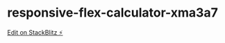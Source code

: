 # responsive-flex-calculator-xma3a7

[Edit on StackBlitz ⚡️](https://stackblitz.com/edit/responsive-flex-calculator-xma3a7)